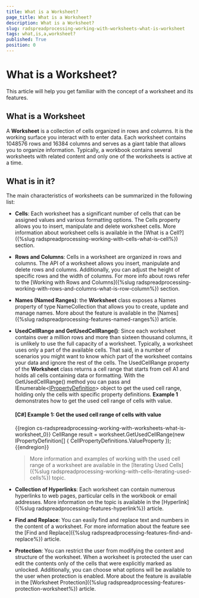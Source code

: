 ```yaml
---
title: What is a Worksheet?
page_title: What is a Worksheet?
description: What is a Worksheet?
slug: radspreadprocessing-working-with-worksheets-what-is-worksheet
tags: what,is,a,worksheet?
published: True
position: 0
---
```


# What is a Worksheet?



This article will help you get familiar with the concept of a worksheet and its features.
      

## What is a Worksheet

A __Worksheet__ is a collection of cells organized in rows and columns. It is the working surface you interact with to enter data. Each worksheet contains 1048576 rows and 16384 columns and serves as a giant table that allows you to organize information. Typically, a workbook contains several worksheets with related content and only one of the worksheets is active at a time.
        

## What is in it?

The main characteristics of worksheets can be summarized in the following list:
        

* __Cells__: Each worksheet has a significant number of cells that can be assigned values and various formatting options. The Cells property allows you to insert, manipulate and delete worksheet cells. More information about worksheet cells is available in the [What is a Cell?]({%slug radspreadprocessing-working-with-cells-what-is-cell%}) section.
            

* __Rows and Columns__: Cells in a worksheet are organized in rows and columns. The API of a worksheet allows you insert, manipulate and delete rows and columns. Additionally, you can adjust the height of specific rows and the width of columns. For more info about rows refer to the [Working with Rows and Columns]({%slug radspreadprocessing-working-with-rows-and-columns-what-is-row-column%}) section.
            

* __Names (Named Ranges)__: the __Worksheet__ class exposes a Names property of type NameCollection that allows you to create, update and manage names. More about the feature is available in the [Names]({%slug radspreadprocessing-features-named-ranges%}) article.
            

* __UsedCellRange and GetUsedCellRange()__: Since each worksheet contains over a million rows and more than sixteen thousand columns, it is unlikely to use the full capacity of a worksheet. Typically, a worksheet uses only a part of the available cells. That said, in a number of scenarios you might want to know which part of the worksheet contains your data and ignore the rest of the cells. The UsedCellRange property of the __Worksheet__ class returns a cell range that starts from cell A1 and holds all cells containing data or formatting. With the GetUsedCellRange() method you can pass and IEnumerable&lt;[IPropertyDefinition](https://docs.telerik.com/devtools/document-processing/api/Telerik.Windows.Documents.Spreadsheet.PropertySystem.IPropertyDefinition-1.html)&gt; object to get the used cell range, holding only the cells with specific property definitions. __Example 1__ demonstrates how to get the used cell range of cells with value.

	#### __[C#] Example 1: Get the used cell range of cells with value__
	
	{{region cs-radspreadprocessing-working-with-worksheets-what-is-worksheet_0}}
		CellRange result = worksheet.GetUsedCellRange(new IPropertyDefinition[] { CellPropertyDefinitions.ValueProperty });
	{{endregion}}

	>More information and examples of working with the used cell range of a worksheet are available in the [Iterating Used Cells]({%slug radspreadprocessing-working-with-cells-iterating-used-cells%}) topic.

* __Collection of Hyperlinks__: Each worksheet can contain numerous hyperlinks to web pages, particular cells in the workbook or email addresses. More information on the topic is available in the [Hyperlink]({%slug radspreadprocessing-features-hyperlink%}) article.
            

* __Find and Replace__: You can easily find and replace text and numbers in the content of a worksheet. For more information about the feature see the [Find and Replace]({%slug radspreadprocessing-features-find-and-replace%}) article.
            

* __Protection__: You can restrict the user from modifying the content and structure of the worksheet. When a worksheet is protected the user can edit the contents only of the cells that were explicitly marked as unlocked. Additionally, you can choose what options will be available to the user when protection is enabled. More about the feature is available in the [Worksheet Protection]({%slug radspreadprocessing-features-protection-worksheet%}) article.
            
